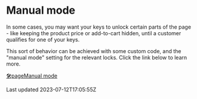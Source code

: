 # Manual mode

In some cases, you may want your keys to unlock certain parts of the page - like keeping the product price or add-to-cart hidden, until a customer qualifies for one of your keys.

This sort of behavior can be achieved with some custom code, and the "manual mode" setting for the relevant locks. Click the link below to learn more.

[🛠️pageManual mode](/tutorials/more/manual-mode)

Last updated 2023-07-12T17:05:55Z
